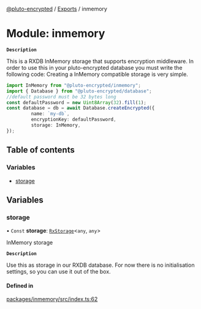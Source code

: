 [@pluto-encrypted](../README.md) / [Exports](../modules.md) / inmemory

# Module: inmemory

**`Description`**

This is a RXDB InMemory storage that supports encryption middleware.
In order to use this in your pluto-encrypted database you must write the following code:
Creating a InMemory compatible storage is very simple.

```typescript
import InMemory from "@pluto-encrypted/inmemory";
import { Database } from "@pluto-encrypted/database";
//default password must be 32 bytes long
const defaultPassword = new Uint8Array(32).fill(1);
const database = db = await Database.createEncrypted({
         name: `my-db`,
         encryptionKey: defaultPassword,
         storage: InMemory,
});
```

## Table of contents

### Variables

- [storage](inmemory.md#storage)

## Variables

### storage

• `Const` **storage**: [`RxStorage`](../interfaces/encryption.RxStorage.md)\<`any`, `any`\>

InMemory storage

**`Description`**

Use this as storage in our RXDB database. For now there is no initialisation settings, so you can use it out of the box.

#### Defined in

[packages/inmemory/src/index.ts:62](https://github.com/atala-community-projects/pluto-encrypted/blob/dd87575/packages/inmemory/src/index.ts#L62)
